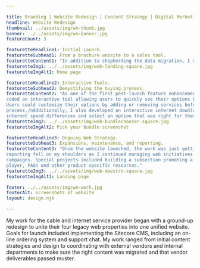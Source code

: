 ```yaml
---

title: Branding | Website Redesign | Content Strategy | Digital Marketing | Interactive
headline: Website Redesign
thumbnail: ../assets/img/wm-thumb.jpg
banner: ../../assets/img/wm-banner.jpg
featureCount: 3

featuretteHeadline1: Initial Launch.
featuretteSubhead1: From a brochure website to a sales tool.
featuretteContent1: "In addition to shepherding the data migration, I developed all banner imagery and adapted print materials for use on the web. A year after launch, the company underwent an extensive rebranding, and it fell on me to update the website theming and develop new graphics to emphasize the company’s goal of being a trusted and valued partner in the communities they serviced."
featuretteImg1: ../../assets/img/web-landing-square.jpg
featuretteImgAlt1: Home page

featuretteHeadline2: Interactive Tools.
featuretteSubhead2: Demystifying the buying process.
featuretteContent2: "As one of the first post-launch feature enhancements of the website, I initiated, designed and
coded an interactive tool allowing users to quickly see their options by selecting services or sorting by monthly cost.
Users could customize their options by adding or removing services before committing to the checkout
process./nAdditionally, I also developed an interactive internet download speed simulator to help customers visualize
internet speed differences and select an option that was right for them."
featuretteImg2: ../../assets/img/web-bundlechooser-square.jpg
featuretteImgAlt2: Pick your bundle screenshot

featuretteHeadline3: Ongoing Web Strategy.
featuretteSubhead3: Expansions, maintenance, and reporting.
featuretteContent3: "Once the website launched, the work was just getting started. Daily maintenance and analytics
reporting fell on my shoulders as I continued managing web initiatives - including implementing email and digital
campaigns. Special projects included building a subsection promoting a new over-the-top cable device with a video
player, FAQs and other product specific resources."
featuretteImg3: ../../assets/img/web-maestro-square.jpg
featuretteImgAlt3: Landing page

footer: ../../assets/img/wm-work.jpg
footerAlt: screenshots of website
layout: design.njk

---
```


My work for the cable and internet service provider began with a ground-up redesign to unite their four legacy web
properties into one unified website. Goals for launch included implementing the Sitecore CMS, including an on-line
ordering system and support chat. My work ranged from initial content strategies and design to coordinating with
external vendors and internal departments to make sure the right content was migrated and that vendor deliverables
passed muster.